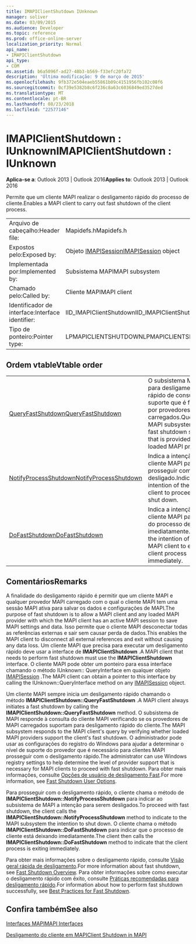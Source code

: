 ```yaml
---
title: IMAPIClientShutdown IUnknown
manager: soliver
ms.date: 03/09/2015
ms.audience: Developer
ms.topic: reference
ms.prod: office-online-server
localization_priority: Normal
api_name:
- IMAPIClientShutdown
api_type:
- COM
ms.assetid: b6a5096f-ad27-48b3-b569-f33efc20fa72
description: 'Última modificação: 9 de março de 2015'
ms.openlocfilehash: 9fb372e504eaeb55861b09c4151956fb102c08f6
ms.sourcegitcommit: 0cf39e5382b8c6f236c8a63c6036849ed3527ded
ms.translationtype: MT
ms.contentlocale: pt-BR
ms.lasthandoff: 08/23/2018
ms.locfileid: "22577146"
---
```

# <a name="imapiclientshutdown--iunknown"></a><span data-ttu-id="3bff0-103">IMAPIClientShutdown : IUnknown</span><span class="sxs-lookup"><span data-stu-id="3bff0-103">IMAPIClientShutdown : IUnknown</span></span>

  
  
<span data-ttu-id="3bff0-104">**Aplica-se a**: Outlook 2013 | Outlook 2016</span><span class="sxs-lookup"><span data-stu-id="3bff0-104">**Applies to**: Outlook 2013 | Outlook 2016</span></span> 
  
<span data-ttu-id="3bff0-105">Permite que um cliente MAPI realizar o desligamento rápido do processo de cliente.</span><span class="sxs-lookup"><span data-stu-id="3bff0-105">Enables a MAPI client to carry out fast shutdown of the client process.</span></span> 
  
|||
|:-----|:-----|
|<span data-ttu-id="3bff0-106">Arquivo de cabeçalho:</span><span class="sxs-lookup"><span data-stu-id="3bff0-106">Header file:</span></span>  <br/> |<span data-ttu-id="3bff0-107">Mapidefs.h</span><span class="sxs-lookup"><span data-stu-id="3bff0-107">Mapidefs.h</span></span>  <br/> |
|<span data-ttu-id="3bff0-108">Expostos pelo:</span><span class="sxs-lookup"><span data-stu-id="3bff0-108">Exposed by:</span></span>  <br/> |<span data-ttu-id="3bff0-109">Objeto [IMAPISession](imapisessioniunknown.md)</span><span class="sxs-lookup"><span data-stu-id="3bff0-109">[IMAPISession](imapisessioniunknown.md) object</span></span>  <br/> |
|<span data-ttu-id="3bff0-110">Implementada por:</span><span class="sxs-lookup"><span data-stu-id="3bff0-110">Implemented by:</span></span>  <br/> |<span data-ttu-id="3bff0-111">Subsistema MAPI</span><span class="sxs-lookup"><span data-stu-id="3bff0-111">MAPI subsystem</span></span>  <br/> |
|<span data-ttu-id="3bff0-112">Chamado pelo:</span><span class="sxs-lookup"><span data-stu-id="3bff0-112">Called by:</span></span>  <br/> |<span data-ttu-id="3bff0-113">Cliente MAPI</span><span class="sxs-lookup"><span data-stu-id="3bff0-113">MAPI client</span></span>  <br/> |
|<span data-ttu-id="3bff0-114">Identificador de interface:</span><span class="sxs-lookup"><span data-stu-id="3bff0-114">Interface identifier:</span></span>  <br/> |<span data-ttu-id="3bff0-115">IID_IMAPIClientShutdown</span><span class="sxs-lookup"><span data-stu-id="3bff0-115">IID_IMAPIClientShutdown</span></span>  <br/> |
|<span data-ttu-id="3bff0-116">Tipo de ponteiro:</span><span class="sxs-lookup"><span data-stu-id="3bff0-116">Pointer type:</span></span>  <br/> |<span data-ttu-id="3bff0-117">LPMAPICLIENTSHUTDOWN</span><span class="sxs-lookup"><span data-stu-id="3bff0-117">LPMAPICLIENTSHUTDOWN</span></span>  <br/> |
   
## <a name="vtable-order"></a><span data-ttu-id="3bff0-118">Ordem vtable</span><span class="sxs-lookup"><span data-stu-id="3bff0-118">Vtable order</span></span>

|||
|:-----|:-----|
|[<span data-ttu-id="3bff0-119">QueryFastShutdown</span><span class="sxs-lookup"><span data-stu-id="3bff0-119">QueryFastShutdown</span></span>](imapiclientshutdown-queryfastshutdown.md) <br/> |<span data-ttu-id="3bff0-120">O subsistema MAPI para desligamento rápido de consultas suporte que é fornecido por provedores MAPI carregados.</span><span class="sxs-lookup"><span data-stu-id="3bff0-120">Queries the MAPI subsystem for fast shutdown support that is provided by loaded MAPI providers.</span></span>  <br/> |
|[<span data-ttu-id="3bff0-121">NotifyProcessShutdown</span><span class="sxs-lookup"><span data-stu-id="3bff0-121">NotifyProcessShutdown</span></span>](imapiclientshutdown-notifyprocessshutdown.md) <br/> |<span data-ttu-id="3bff0-122">Indica a intenção do cliente MAPI para prosseguir com desligado.</span><span class="sxs-lookup"><span data-stu-id="3bff0-122">Indicates the intention of the MAPI client to proceed with shut down.</span></span>  <br/> |
|[<span data-ttu-id="3bff0-123">DoFastShutdown</span><span class="sxs-lookup"><span data-stu-id="3bff0-123">DoFastShutdown</span></span>](imapiclientshutdown-dofastshutdown.md) <br/> |<span data-ttu-id="3bff0-124">Indica a intenção do cliente MAPI para sair do processo de cliente imediatamente.</span><span class="sxs-lookup"><span data-stu-id="3bff0-124">Indicates the intention of the MAPI client to exit the client process immediately.</span></span>  <br/> |
   
## <a name="remarks"></a><span data-ttu-id="3bff0-125">Comentários</span><span class="sxs-lookup"><span data-stu-id="3bff0-125">Remarks</span></span>

<span data-ttu-id="3bff0-126">A finalidade do desligamento rápido é permitir que um cliente MAPI e qualquer provedor MAPI carregado com o qual o cliente MAPI tem uma sessão MAPI ativa para salvar os dados e configurações de MAPI.</span><span class="sxs-lookup"><span data-stu-id="3bff0-126">The purpose of fast shutdown is to allow a MAPI client and any loaded MAPI provider with which the MAPI client has an active MAPI session to save MAPI settings and data.</span></span> <span data-ttu-id="3bff0-127">Isso permite que o cliente MAPI desconectar todas as referências externas e sair sem causar perda de dados.</span><span class="sxs-lookup"><span data-stu-id="3bff0-127">This enables the MAPI client to disconnect all external references and exit without causing any data loss.</span></span> <span data-ttu-id="3bff0-128">Um cliente MAPI que precisa para executar um desligamento rápido deve usar a interface de **IMAPIClientShutdown** .</span><span class="sxs-lookup"><span data-stu-id="3bff0-128">A MAPI client that needs to perform fast shutdown must use the **IMAPIClientShutdown** interface.</span></span> <span data-ttu-id="3bff0-129">O cliente MAPI pode obter um ponteiro para essa interface chamando o método IUnknown:: QueryInterface em qualquer objeto [IMAPISession](imapisessioniunknown.md) .</span><span class="sxs-lookup"><span data-stu-id="3bff0-129">The MAPI client can obtain a pointer to this interface by calling the IUnknown::QueryInterface method on any [IMAPISession](imapisessioniunknown.md) object.</span></span> 
  
<span data-ttu-id="3bff0-130">Um cliente MAPI sempre inicia um desligamento rápido chamando o método **IMAPIClientShutdown::QueryFastShutdown** .</span><span class="sxs-lookup"><span data-stu-id="3bff0-130">A MAPI client always initiates a fast shutdown by calling the **IMAPIClientShutdown::QueryFastShutdown** method.</span></span> <span data-ttu-id="3bff0-131">O subsistema de MAPI responde à consulta do cliente MAPI verificando se os provedores de MAPI carregados suportam para desligamento rápido do cliente.</span><span class="sxs-lookup"><span data-stu-id="3bff0-131">The MAPI subsystem responds to the MAPI client's query by verifying whether loaded MAPI providers support the client's fast shutdown.</span></span> <span data-ttu-id="3bff0-132">O administrador pode usar as configurações do registro do Windows para ajudar a determinar o nível de suporte do provedor que é necessário para clientes MAPI prosseguir com o desligamento rápido.</span><span class="sxs-lookup"><span data-stu-id="3bff0-132">The administrator can use Windows registry settings to help determine the level of provider support that is necessary for MAPI clients to proceed with fast shutdown.</span></span> <span data-ttu-id="3bff0-133">Para obter mais informações, consulte [Opções de usuário de desligamento Fast](fast-shutdown-user-options.md).</span><span class="sxs-lookup"><span data-stu-id="3bff0-133">For more information, see [Fast Shutdown User Options](fast-shutdown-user-options.md).</span></span>
  
<span data-ttu-id="3bff0-134">Para prosseguir com o desligamento rápido, o cliente chama o método de **IMAPIClientShutdown::NotifyProcessShutdown** para indicar ao subsistema de MAPI a intenção para serem desligados.</span><span class="sxs-lookup"><span data-stu-id="3bff0-134">To proceed with fast shutdown, the client calls the **IMAPIClientShutdown::NotifyProcessShutdown** method to indicate to the MAPI subsystem the intention to shut down.</span></span> <span data-ttu-id="3bff0-135">O cliente chama o método **IMAPIClientShutdown::DoFastShutdown** para indicar que o processo de cliente está deixando imediatamente.</span><span class="sxs-lookup"><span data-stu-id="3bff0-135">The client then calls the **IMAPIClientShutdown::DoFastShutdown** method to indicate that the client process is exiting immediately.</span></span> 
  
<span data-ttu-id="3bff0-136">Para obter mais informações sobre o desligamento rápido, consulte [Visão geral rápida de desligamento](fast-shutdown-overview.md).</span><span class="sxs-lookup"><span data-stu-id="3bff0-136">For more information about fast shutdown, see [Fast Shutdown Overview](fast-shutdown-overview.md).</span></span> <span data-ttu-id="3bff0-137">Para obter informações sobre como executar o desligamento rápido com êxito, consulte [Práticas recomendadas para desligamento rápido](best-practices-for-fast-shutdown.md).</span><span class="sxs-lookup"><span data-stu-id="3bff0-137">For information about how to perform fast shutdown successfully, see [Best Practices for Fast Shutdown](best-practices-for-fast-shutdown.md).</span></span>
  
## <a name="see-also"></a><span data-ttu-id="3bff0-138">Confira também</span><span class="sxs-lookup"><span data-stu-id="3bff0-138">See also</span></span>



[<span data-ttu-id="3bff0-139">Interfaces MAPI</span><span class="sxs-lookup"><span data-stu-id="3bff0-139">MAPI Interfaces</span></span>](mapi-interfaces.md)
  
[<span data-ttu-id="3bff0-140">Desligamento do cliente em MAPI</span><span class="sxs-lookup"><span data-stu-id="3bff0-140">Client Shutdown in MAPI</span></span>](client-shutdown-in-mapi.md)

